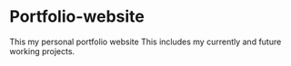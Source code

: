 # Portfolio-website
This my personal portfolio website
This includes my currently and future working projects.

